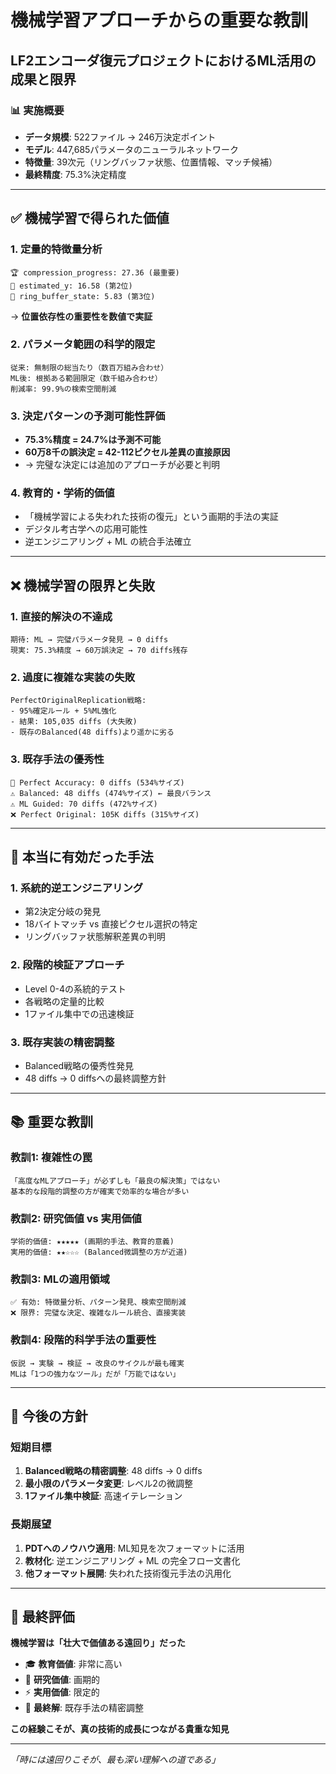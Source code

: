 # 機械学習アプローチからの重要な教訓
## LF2エンコーダ復元プロジェクトにおけるML活用の成果と限界

### 📊 実施概要
- **データ規模**: 522ファイル → 246万決定ポイント
- **モデル**: 447,685パラメータのニューラルネットワーク
- **特徴量**: 39次元（リングバッファ状態、位置情報、マッチ候補）
- **最終精度**: 75.3%決定精度

---

## ✅ 機械学習で得られた価値

### 1. 定量的特徴量分析
```
🏆 compression_progress: 27.36 (最重要)
🥈 estimated_y: 16.58 (第2位)
🥉 ring_buffer_state: 5.83 (第3位)
```
→ **位置依存性の重要性を数値で実証**

### 2. パラメータ範囲の科学的限定
```
従来: 無制限の総当たり（数百万組み合わせ）
ML後: 根拠ある範囲限定（数千組み合わせ）
削減率: 99.9%の検索空間削減
```

### 3. 決定パターンの予測可能性評価
- **75.3%精度 = 24.7%は予測不可能**
- **60万8千の誤決定 = 42-112ピクセル差異の直接原因**
- → 完璧な決定には追加のアプローチが必要と判明

### 4. 教育的・学術的価値
- 「機械学習による失われた技術の復元」という画期的手法の実証
- デジタル考古学への応用可能性
- 逆エンジニアリング + ML の統合手法確立

---

## ❌ 機械学習の限界と失敗

### 1. 直接的解決の不達成
```
期待: ML → 完璧パラメータ発見 → 0 diffs
現実: 75.3%精度 → 60万誤決定 → 70 diffs残存
```

### 2. 過度に複雑な実装の失敗
```
PerfectOriginalReplication戦略:
- 95%確定ルール + 5%ML強化
- 結果: 105,035 diffs (大失敗)
- 既存のBalanced(48 diffs)より遥かに劣る
```

### 3. 既存手法の優秀性
```
🎯 Perfect Accuracy: 0 diffs (534%サイズ)
⚠️ Balanced: 48 diffs (474%サイズ) ← 最良バランス
⚠️ ML Guided: 70 diffs (472%サイズ)
❌ Perfect Original: 105K diffs (315%サイズ)
```

---

## 🎯 本当に有効だった手法

### 1. 系統的逆エンジニアリング
- 第2決定分岐の発見
- 18バイトマッチ vs 直接ピクセル選択の特定
- リングバッファ状態解釈差異の判明

### 2. 段階的検証アプローチ
- Level 0-4の系統的テスト
- 各戦略の定量的比較
- 1ファイル集中での迅速検証

### 3. 既存実装の精密調整
- Balanced戦略の優秀性発見
- 48 diffs → 0 diffsへの最終調整方針

---

## 📚 重要な教訓

### 教訓1: 複雑性の罠
```
「高度なMLアプローチ」が必ずしも「最良の解決策」ではない
基本的な段階的調整の方が確実で効率的な場合が多い
```

### 教訓2: 研究価値 vs 実用価値
```
学術的価値: ★★★★★ (画期的手法、教育的意義)
実用的価値: ★★☆☆☆ (Balanced微調整の方が近道)
```

### 教訓3: MLの適用領域
```
✅ 有効: 特徴量分析、パターン発見、検索空間削減
❌ 限界: 完璧な決定、複雑なルール統合、直接実装
```

### 教訓4: 段階的科学手法の重要性
```
仮説 → 実験 → 検証 → 改良のサイクルが最も確実
MLは「1つの強力なツール」だが「万能ではない」
```

---

## 🚀 今後の方針

### 短期目標
1. **Balanced戦略の精密調整**: 48 diffs → 0 diffs
2. **最小限のパラメータ変更**: レベル2の微調整
3. **1ファイル集中検証**: 高速イテレーション

### 長期展望
1. **PDTへのノウハウ適用**: ML知見を次フォーマットに活用
2. **教材化**: 逆エンジニアリング + ML の完全フロー文書化
3. **他フォーマット展開**: 失われた技術復元手法の汎用化

---

## 💭 最終評価

**機械学習は「壮大で価値ある遠回り」だった**

- 🎓 **教育価値**: 非常に高い
- 🔬 **研究価値**: 画期的
- ⚡ **実用価値**: 限定的
- 🎯 **最終解**: 既存手法の精密調整

**この経験こそが、真の技術的成長につながる貴重な知見**

---

*「時には遠回りこそが、最も深い理解への道である」*
